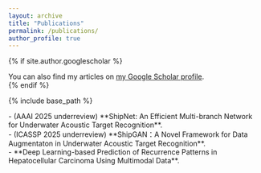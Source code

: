 ```yaml
---
layout: archive
title: "Publications"
permalink: /publications/
author_profile: true
---
```


{% if site.author.googlescholar %}
  <div class="wordwrap">You can also find my articles on <a href="{{site.author.googlescholar}}">my Google Scholar profile</a>.</div>
{% endif %}

{% include base_path %}

<!-- {% for post in site.publications reversed %}
  {% include archive-single.html %}
{% endfor %} -->
<div class='paper-box-text' markdown="1">
-	 (AAAI 2025 underreview) **ShipNet: An Efficient Multi-branch Network for Underwater Acoustic Target Recognition**.
</div>

<div class='paper-box-text' markdown="1">
-	 (ICASSP 2025 underreview) **ShipGAN：A Novel Framework for Data Augmentaton in Underwater Acoustic Target Recognition**.
</div>

<div class='paper-box-text' markdown="1">
-	 **Deep Learning-based Prediction of Recurrence Patterns in Hepatocellular Carcinoma Using Multimodal Data**.
</div>